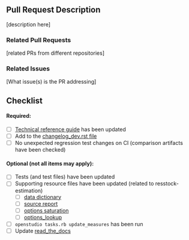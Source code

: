 ## Pull Request Description
[description here]

### Related Pull Requests
[related PRs from different repositories]

### Related Issues
[What issue(s) is the PR addressing]

## Checklist

#### Required:
- [ ] [Technical reference guide](https://github.com/NREL/resstock/tree/develop/docs/technical_reference_guide) has been updated
- [ ] Add to the [changelog_dev.rst file](https://github.com/NREL/resstock/tree/develop/docs/read_the_docs/source/changelog/changelog_dev.rst)
- [ ] No unexpected regression test changes on CI (comparison artifacts have been checked)

#### Optional (not all items may apply):
- [ ] Tests (and test files) have been updated
- [ ] Supporting resource files have been updated (related to resstock-estimation)
  - [ ] [data dictionary](https://github.com/NREL/resstock/tree/develop/resources/data/dictionary)
  - [ ] [source report](https://github.com/NREL/resstock/tree/develop/project_national/resources/source_report.csv)
  - [ ] [options saturation](https://github.com/NREL/resstock/tree/develop/project_national/resources/options_saturations.csv)
  - [ ] [options_lookup](https://github.com/NREL/resstock/blob/develop/resources/options_lookup.tsv)
- [ ] `openstudio tasks.rb update_measures` has been run
- [ ] Update [read_the_docs](https://github.com/NREL/resstock/tree/develop/docs/read_the_docs)